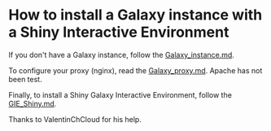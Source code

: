 How to install a Galaxy instance with a Shiny Interactive Environment
=====================================================================

If you don't have a Galaxy instance, follow the [Galaxy_instance.md](https://github.com/RomainDallet/Shiny_GIE_installation/blob/master/Galaxy_instance.md).

To configure your proxy (nginx), read the [Galaxy_proxy.md](https://github.com/RomainDallet/Shiny_GIE_installation/blob/master/Galaxy_proxy.md).
Apache has not been test.

Finally, to install a Shiny Galaxy Interactive Environment, follow the [GIE_Shiny.md](https://github.com/RomainDallet/Shiny_GIE_installation/blob/master/GIE_Shiny.md).


Thanks to ValentinChCloud for his help.

